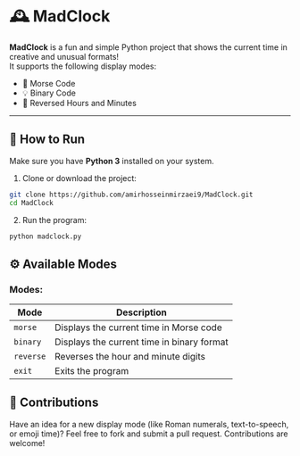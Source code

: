 # 🕰️ MadClock

**MadClock** is a fun and simple Python project that shows the current time in creative and unusual formats!  
It supports the following display modes:

- 📡 Morse Code
- 💡 Binary Code
- 🔁 Reversed Hours and Minutes

---

## 🚀 How to Run

Make sure you have **Python 3** installed on your system.

1. Clone or download the project:
```bash
git clone https://github.com/amirhosseinmirzaei9/MadClock.git
cd MadClock
```

2. Run the program:
```bash
python madclock.py
```
## ⚙️ Available Modes


### Modes:

| Mode      | Description                                |
| --------- | ------------------------------------------ |
| `morse`   | Displays the current time in Morse code    |
| `binary`  | Displays the current time in binary format |
| `reverse` | Reverses the hour and minute digits        |
| `exit`    | Exits the program                          |


## 🤝 Contributions

Have an idea for a new display mode (like Roman numerals, text-to-speech, or emoji time)?
Feel free to fork and submit a pull request. Contributions are welcome!


